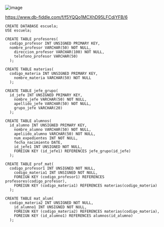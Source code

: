 ![image](https://user-images.githubusercontent.com/34118685/169571214-72092cab-daa0-40f6-b1a7-30928857751d.png)

https://www.db-fiddle.com/f/f5YQQo1MCXhD95LFCdiYFB/6

    CREATE DATABASE escuela;
    USE escuela;

    CREATE TABLE profesores(
      codigo_profesor INT UNSIGNED PRIMARY KEY,
      nombre_profesor VARCHAR(50) NOT NULL,
        direccion_profesor VARCHAR(100) NOT NULL,
        telefono_profesor VARCHAR(50)	
      );

    CREATE TABLE materias(
      codigo_materia INT UNSIGNED PRIMARY KEY,
        nombre_materia VARCHAR(50) NOT NULL
      );

    CREATE TABLE jefe_grupo(
      id_jefe INT UNSIGNED PRIMARY KEY,
        nombre_jefe VARCHAR(50) NOT NULL,
        apellido_jefe VARCHAR(50) NOT NULL,
        grupo_jefe VARCHAR(20)
      );

    CREATE TABLE alumnos(
      id_alumno INT UNSIGNED PRIMARY KEY,
        nombre_alumno VARCHAR(50) NOT NULL,
        apeliido_alumno VARCHAR(50) NOT NULL,
        num_expedientes INT NOT NULL,
        fecha_nacimiento DATE,
        id_jefe1 INT UNSIGNED NOT NULL,
        FOREIGN KEY (id_jefe1) REFERENCES jefe_grupo(id_jefe) 	
      );

    CREATE TABLE prof_mat(
      codigo_profesor1 INT UNSIGNED NOT NULL,
        codigo_materia1 INT UNSIGNED NOT NULL,
        FOREIGN KEY (codigo_profesor1) REFERENCES profesores(codigo_profesor),
        FOREIGN KEY (codigo_materia1) REFERENCES materias(codigo_materia)
      );

    CREATE TABLE mat_alum(
      codigo_materia2 INT UNSIGNED NOT NULL,
        id_alumno1 INT UNSIGNED NOT NULL,
        FOREIGN KEY (codigo_materia2) REFERENCES materias(codigo_materia),
        FOREIGN KEY (id_alumno1) REFERENCES alumnos(id_alumno)
      );
